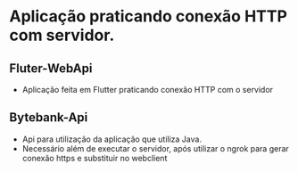 # Aplicação praticando conexão HTTP com servidor.

## Fluter-WebApi

- Aplicação feita em Flutter praticando conexão HTTP com o servidor

## Bytebank-Api

- Api para utilização da aplicação que utiliza Java.
- Necessário além de executar o servidor, após utilizar o ngrok para gerar conexão https e substituir no webclient